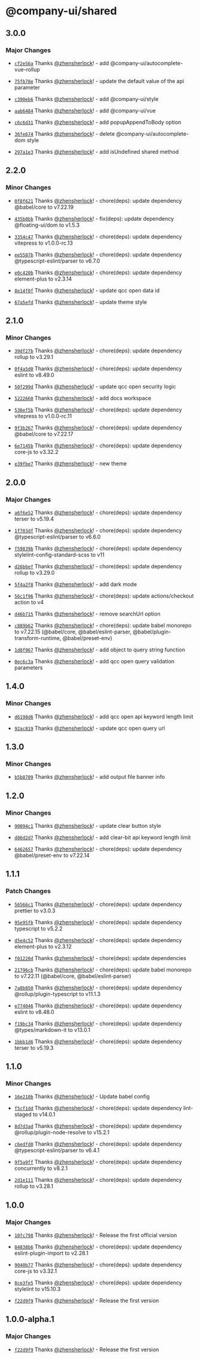 # @company-ui/shared

## 3.0.0

### Major Changes

- [`cf2e56a`](https://github.com/company-ui/company-ui/commit/cf2e56ad301801764da50f38ee60ddb217ee18d6) Thanks [@zhensherlock](https://github.com/zhensherlock)! - add @company-ui/autocomplete-vue-rollup

- [`75fb78e`](https://github.com/company-ui/company-ui/commit/75fb78ec98eba2c5a248a2f4468f035713b97090) Thanks [@zhensherlock](https://github.com/zhensherlock)! - update the default value of the api parameter

- [`c390eb6`](https://github.com/company-ui/company-ui/commit/c390eb694b0709c4f6dca6d02141317b16702b5f) Thanks [@zhensherlock](https://github.com/zhensherlock)! - add @company-ui/style

- [`aab6484`](https://github.com/company-ui/company-ui/commit/aab64846d311034053df5ac9ba005b1d6ae43da1) Thanks [@zhensherlock](https://github.com/zhensherlock)! - add @company-ui/vue

- [`c6c6d31`](https://github.com/company-ui/company-ui/commit/c6c6d31f24e9fba25cee016188ca39792a05b5ad) Thanks [@zhensherlock](https://github.com/zhensherlock)! - add popupAppendToBody option

- [`36fe674`](https://github.com/company-ui/company-ui/commit/36fe6749fbaeb5673fd0621314340e6ab78baa4f) Thanks [@zhensherlock](https://github.com/zhensherlock)! - delete @company-ui/autocomplete-dom style

- [`297a1e3`](https://github.com/company-ui/company-ui/commit/297a1e35a241f2403565f2c3dbc2c58fac5bec43) Thanks [@zhensherlock](https://github.com/zhensherlock)! - add isUndefined shared method

## 2.2.0

### Minor Changes

- [`0f8f621`](https://github.com/company-ui/company-ui/commit/0f8f621bcac9f0cd5de0ab44ad48b95e04239665) Thanks [@zhensherlock](https://github.com/zhensherlock)! - chore(deps): update dependency @babel/core to v7.22.19

- [`435b0bb`](https://github.com/company-ui/company-ui/commit/435b0bb5309b5f054c4f3a4c2181ab1379888ee6) Thanks [@zhensherlock](https://github.com/zhensherlock)! - fix(deps): update dependency @floating-ui/dom to v1.5.3

- [`3354c47`](https://github.com/company-ui/company-ui/commit/3354c47e61b4847ee45544def15c4fd2d1c052c4) Thanks [@zhensherlock](https://github.com/zhensherlock)! - chore(deps): update dependency vitepress to v1.0.0-rc.13

- [`ee5587b`](https://github.com/company-ui/company-ui/commit/ee5587b989b3ffd153323fa6db514a97f28362a2) Thanks [@zhensherlock](https://github.com/zhensherlock)! - chore(deps): update dependency @typescript-eslint/parser to v6.7.0

- [`e0c420b`](https://github.com/company-ui/company-ui/commit/e0c420b2d18bc0e3bb2cda34bc25a85e5629196f) Thanks [@zhensherlock](https://github.com/zhensherlock)! - chore(deps): update dependency element-plus to v2.3.14

- [`8e14f0f`](https://github.com/company-ui/company-ui/commit/8e14f0f2ec8d5a860e1fedd8ee89eed6e4977791) Thanks [@zhensherlock](https://github.com/zhensherlock)! - update qcc open data id

- [`67a5efd`](https://github.com/company-ui/company-ui/commit/67a5efd472c4402164a798cea68ab0a5e20e1825) Thanks [@zhensherlock](https://github.com/zhensherlock)! - update theme style

## 2.1.0

### Minor Changes

- [`39df27b`](https://github.com/company-ui/company-ui/commit/39df27ba15312e4441aad65e2ff6f738a761fb42) Thanks [@zhensherlock](https://github.com/zhensherlock)! - chore(deps): update dependency rollup to v3.29.1

- [`0f4a5d0`](https://github.com/company-ui/company-ui/commit/0f4a5d0a94e0245845791e18c7504d3d1d85fdc3) Thanks [@zhensherlock](https://github.com/zhensherlock)! - chore(deps): update dependency eslint to v8.49.0

- [`50f299d`](https://github.com/company-ui/company-ui/commit/50f299d577aa6d39099445ae5990a919201003da) Thanks [@zhensherlock](https://github.com/zhensherlock)! - update qcc open security logic

- [`5222660`](https://github.com/company-ui/company-ui/commit/522266049890f56146d01c11fabed8d9918e2a23) Thanks [@zhensherlock](https://github.com/zhensherlock)! - add docs workspace

- [`536ef5b`](https://github.com/company-ui/company-ui/commit/536ef5b64f26e2819608134b1e2ed1f3d94b215d) Thanks [@zhensherlock](https://github.com/zhensherlock)! - chore(deps): update dependency vitepress to v1.0.0-rc.11

- [`9f3b267`](https://github.com/company-ui/company-ui/commit/9f3b267dfe466ce8da7cdaeaa01153bab98d0d4a) Thanks [@zhensherlock](https://github.com/zhensherlock)! - chore(deps): update dependency @babel/core to v7.22.17

- [`6e7145b`](https://github.com/company-ui/company-ui/commit/6e7145bee000fa50798cfcc20d1b72c8a7539411) Thanks [@zhensherlock](https://github.com/zhensherlock)! - chore(deps): update dependency core-js to v3.32.2

- [`e39fbe7`](https://github.com/company-ui/company-ui/commit/e39fbe7e5e38972c0be3d32ca7b40443faaf1ed2) Thanks [@zhensherlock](https://github.com/zhensherlock)! - new theme

## 2.0.0

### Major Changes

- [`a6f6e52`](https://github.com/company-ui/company-ui/commit/a6f6e5271ca50191d92682f3600059251708e433) Thanks [@zhensherlock](https://github.com/zhensherlock)! - chore(deps): update dependency terser to v5.19.4

- [`1f703df`](https://github.com/company-ui/company-ui/commit/1f703df2618edd0a7df9edb8ce80ab77dd0b5cf3) Thanks [@zhensherlock](https://github.com/zhensherlock)! - chore(deps): update dependency @typescript-eslint/parser to v6.6.0

- [`f59839b`](https://github.com/company-ui/company-ui/commit/f59839b9d16d04922f5264250100e9465449ecb7) Thanks [@zhensherlock](https://github.com/zhensherlock)! - chore(deps): update dependency stylelint-config-standard-scss to v11

- [`d26bbef`](https://github.com/company-ui/company-ui/commit/d26bbef4449d5e97a9ae02168eae6dfffa984c3a) Thanks [@zhensherlock](https://github.com/zhensherlock)! - chore(deps): update dependency rollup to v3.29.0

- [`5f4a2f8`](https://github.com/company-ui/company-ui/commit/5f4a2f88f434ddd0998613106abe5e40ab4d012e) Thanks [@zhensherlock](https://github.com/zhensherlock)! - add dark mode

- [`56c1f96`](https://github.com/company-ui/company-ui/commit/56c1f962c7f1da705bc3155b7a0fae3bcd640102) Thanks [@zhensherlock](https://github.com/zhensherlock)! - chore(deps): update actions/checkout action to v4

- [`d46b715`](https://github.com/company-ui/company-ui/commit/d46b715d7ac472c7cd1378e5a50276a09f6ed5ab) Thanks [@zhensherlock](https://github.com/zhensherlock)! - remove searchUrl option

- [`c889b62`](https://github.com/company-ui/company-ui/commit/c889b622eb52a15b835f029a0247b6d02a7edd4b) Thanks [@zhensherlock](https://github.com/zhensherlock)! - chore(deps): update babel monorepo to v7.22.15 (@babel/core, @babel/eslint-parser, @babel/plugin-transform-runtime, @babel/preset-env)

- [`1d8f967`](https://github.com/company-ui/company-ui/commit/1d8f9674a06386b1cd0ddfe7da005d0d4d444c23) Thanks [@zhensherlock](https://github.com/zhensherlock)! - add object to query string function

- [`0ec6c3a`](https://github.com/company-ui/company-ui/commit/0ec6c3a291adb316418416f360e244f768a3a03e) Thanks [@zhensherlock](https://github.com/zhensherlock)! - add qcc open query validation parameters

## 1.4.0

### Minor Changes

- [`d6198d6`](https://github.com/company-ui/company-ui/commit/d6198d6be183a73b363b2e9813affcc6dbe4f41d) Thanks [@zhensherlock](https://github.com/zhensherlock)! - add qcc open api keyword length limit

- [`92ac819`](https://github.com/company-ui/company-ui/commit/92ac819958a01b2f65162c8d30425fabf6099b54) Thanks [@zhensherlock](https://github.com/zhensherlock)! - update qcc open query url

## 1.3.0

### Minor Changes

- [`b5b8709`](https://github.com/company-ui/company-ui/commit/b5b8709162cccc2212620cd0a9d21f0e37078544) Thanks [@zhensherlock](https://github.com/zhensherlock)! - add output file banner info

## 1.2.0

### Minor Changes

- [`90094c1`](https://github.com/company-ui/company-ui/commit/90094c16a3d4250f68b42364258f3144a0605be4) Thanks [@zhensherlock](https://github.com/zhensherlock)! - update clear button style

- [`d86d2d7`](https://github.com/company-ui/company-ui/commit/d86d2d774de24c95da53f4b6a03bada5a2879d17) Thanks [@zhensherlock](https://github.com/zhensherlock)! - add clear-bit api keyword length limit

- [`6462657`](https://github.com/company-ui/company-ui/commit/6462657e90be8cecb2ec63d65c5ce6e6e59f2409) Thanks [@zhensherlock](https://github.com/zhensherlock)! - chore(deps): update dependency @babel/preset-env to v7.22.14

## 1.1.1

### Patch Changes

- [`56566c1`](https://github.com/company-ui/company-ui/commit/56566c1c6261b377e962711c0fa1b29a52089530) Thanks [@zhensherlock](https://github.com/zhensherlock)! - chore(deps): update dependency prettier to v3.0.3

- [`95e95fb`](https://github.com/company-ui/company-ui/commit/95e95fb3821554bbd677e6d4477c67fee51bd77b) Thanks [@zhensherlock](https://github.com/zhensherlock)! - chore(deps): update dependency typescript to v5.2.2

- [`d5e4c52`](https://github.com/company-ui/company-ui/commit/d5e4c52442475ec4ec30802c651556ee5691ec96) Thanks [@zhensherlock](https://github.com/zhensherlock)! - chore(deps): update dependency element-plus to v2.3.12

- [`f01220d`](https://github.com/company-ui/company-ui/commit/f01220dfb281340d3ad84fc1a3d130e182a368f8) Thanks [@zhensherlock](https://github.com/zhensherlock)! - chore(deps): update dependencies

- [`21796cb`](https://github.com/company-ui/company-ui/commit/21796cb1e62af055838ac32ae3740a6927198778) Thanks [@zhensherlock](https://github.com/zhensherlock)! - chore(deps): update babel monorepo to v7.22.11 (@babel/core, @babel/eslint-parser)

- [`7a8b850`](https://github.com/company-ui/company-ui/commit/7a8b850c412ab5f30fadfbc33e4b510e93e25390) Thanks [@zhensherlock](https://github.com/zhensherlock)! - chore(deps): update dependency @rollup/plugin-typescript to v11.1.3

- [`e774046`](https://github.com/company-ui/company-ui/commit/e7740461a38c1615bc754ad2437ec0f20d45b245) Thanks [@zhensherlock](https://github.com/zhensherlock)! - chore(deps): update dependency eslint to v8.48.0

- [`f19bc34`](https://github.com/company-ui/company-ui/commit/f19bc34f569f91587229718b5121408d3cf22dbb) Thanks [@zhensherlock](https://github.com/zhensherlock)! - chore(deps): update dependency @types/markdown-it to v13.0.1

- [`1bbb1d6`](https://github.com/company-ui/company-ui/commit/1bbb1d68160efb9945240b058193d8aa674d8456) Thanks [@zhensherlock](https://github.com/zhensherlock)! - chore(deps): update dependency terser to v5.19.3

## 1.1.0

### Minor Changes

- [`16e210b`](https://github.com/company-ui/company-ui/commit/16e210b407638cc8bd0f792aaa781cf00cdae187) Thanks [@zhensherlock](https://github.com/zhensherlock)! - Update babel config

- [`f5cf1dd`](https://github.com/company-ui/company-ui/commit/f5cf1dd09eb5c2ef90360cb2bc10b3022639f330) Thanks [@zhensherlock](https://github.com/zhensherlock)! - chore(deps): update dependency lint-staged to v14.0.1

- [`8d7d3ad`](https://github.com/company-ui/company-ui/commit/8d7d3ad49dcd9d7fa1f1a0ac78403aa6248cfb97) Thanks [@zhensherlock](https://github.com/zhensherlock)! - chore(deps): update dependency @rollup/plugin-node-resolve to v15.2.1

- [`c6edfd0`](https://github.com/company-ui/company-ui/commit/c6edfd0aa2cf7a28140c5045704ae79b2c127b8b) Thanks [@zhensherlock](https://github.com/zhensherlock)! - chore(deps): update dependency @typescript-eslint/parser to v6.4.1

- [`9f5a9ff`](https://github.com/company-ui/company-ui/commit/9f5a9ff08670115166c5918ea494a43e6a179f4b) Thanks [@zhensherlock](https://github.com/zhensherlock)! - chore(deps): update dependency concurrently to v8.2.1

- [`2d1e111`](https://github.com/company-ui/company-ui/commit/2d1e11146104c02095f2406d51e6a830f4d904c4) Thanks [@zhensherlock](https://github.com/zhensherlock)! - chore(deps): update dependency rollup to v3.28.1

## 1.0.0

### Major Changes

- [`10fc798`](https://github.com/company-ui/company-ui/commit/10fc7988376bb8d25c9c9c989f123a47ca815318) Thanks [@zhensherlock](https://github.com/zhensherlock)! - Release the first official version

- [`04838b6`](https://github.com/company-ui/company-ui/commit/04838b601ef2588cf4fed4241369dda703d326d6) Thanks [@zhensherlock](https://github.com/zhensherlock)! - chore(deps): update dependency eslint-plugin-import to v2.28.1

- [`9040b77`](https://github.com/company-ui/company-ui/commit/9040b77cc3b3a126711c0f100c90db8d335ca58a) Thanks [@zhensherlock](https://github.com/zhensherlock)! - chore(deps): update dependency core-js to v3.32.1

- [`8ce3fe5`](https://github.com/company-ui/company-ui/commit/8ce3fe56ff715ee1ffa16ba7861f082a7a3da7a9) Thanks [@zhensherlock](https://github.com/zhensherlock)! - chore(deps): update dependency stylelint to v15.10.3

- [`f22d9f9`](https://github.com/company-ui/company-ui/commit/f22d9f97dd4ecc420cc2d0aa93dbe444661787fc) Thanks [@zhensherlock](https://github.com/zhensherlock)! - Release the first version

## 1.0.0-alpha.1

### Major Changes

- [`f22d9f9`](https://github.com/company-ui/company-ui/commit/f22d9f97dd4ecc420cc2d0aa93dbe444661787fc) Thanks [@zhensherlock](https://github.com/zhensherlock)! - Release the first version

